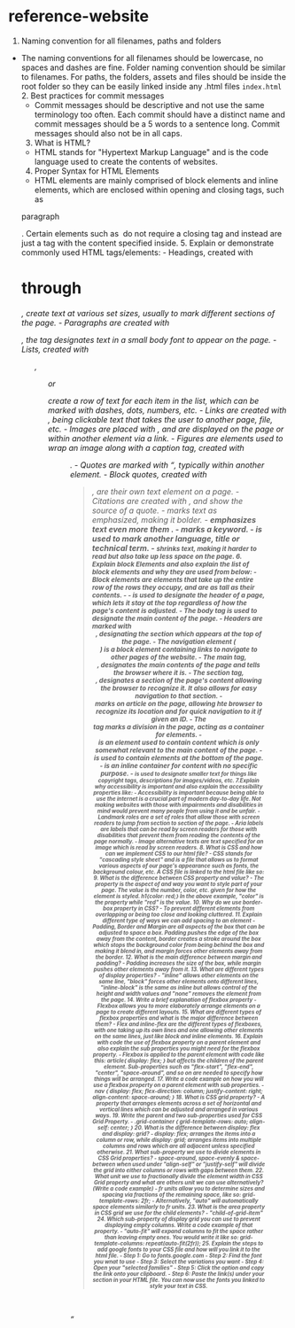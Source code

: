 # reference-website
1. Naming convention for all filenames, paths and folders
- The naming conventions for all filenames should be lowercase, no spaces and dashes are fine. Folder naming convention should be similar to filenames. For paths, the folders, assets and files should be inside the root folder so they can be easily linked inside any .html files
    `index.html`
    2. Best practices for commit messages
    - Commit messages should be descriptive and not use the same terminology too often. Each commit should have a distinct name and commit messages should be a 5 words to a sentence long. Commit messages should also not be in all caps.
    3. What is HTML?
    - HTML stands for "Hypertext Markup Language" and is the code language used to create the contents of websites.
    4. Proper Syntax for HTML Elements
    - HTML elements are mainly comprised of block elements and inline elements, which are enclosed within opening and closing tags, such as
    <p>paragraph</p>. Certain elements such as <img> do not require a closing tag and instead are just a tag with the content specified inside.
    5. Explain or demonstrate commonly used HTML tags/elements:
    - Headings, created with <h1> through <h6>, create text at various set sizes, usually to mark different sections of the page.
    - Paragraphs are created with <p>, the tag designates text in a small body font to appear on the page.
    - Lists, created with <ul>, <ol> or <dl> create a row of text for each item in the list, which can be marked with dashes, dots, numbers, etc. 
    - Links are created with <a>, being clickable text that takes the user to another page, file, etc.
    - Images are placed with <img>, and are displayed on the page or within another element via a link.
     - Figures are elements used to wrap an image along with a caption tag, created with <figure>.
     - Quotes are marked with <q>, typically within another element.
     - Block quotes, created with <blockquote>, are their own text element on a page.
     - Citations are created with <cite>, and show the source of a quote.
     - <em> marks text as emphasized, making it bolder.
     - <strong> emphasizes text even more them <em>.
     - <b> marks a keyword.
     - <i> is used to mark another language, title or technical term.
     - <small> shrinks text, making it harder to read but also take up less space on the page.
     6. Explain block Elements and also explain the list of block elements and why they are used from below:
     - Block elements are elements that take up the entire row of the rows they occupy, and are as tall as their contents.
     - 
     - <head> is used to designate the header of a page, which lets it stay at the top regardless of how the page's content is adjusted.
     - The body tag is used to designate the main content of the page.
     - Headers are marked with <header>, designating the section which appears at the top of the page.
     - The navigation element (<nav>) is a block element containing links to navigate to other pages of the website.
     - The main tag, <main>, designates the main contents of the page and tells the browser where it is.
     - The section tag, <section>, designates a section of the page's content allowing the browser to recognize it. It also allows for easy navigation to that section.
     - <article> marks on article on the page, allowing hte browser to recognize its location and for quick navigation to it if given an ID.
     - The <div> tag marks a division in the page, acting as a container for elements.
     - <aside> is an element used to contain content which is only somewhat relevant to the main content of the page.
     - <footer> is used to contain elements at the bottom of the page.
     - <span> is an inline container for content with no specific purpose.
     - <small> is used to designate smaller text for things like copyright tags, descriptions for images/videos, etc.
     7.Explain why accessibility is important and also explain the accessibility properties like:
     - Accessibility is important because being able to use the internet is a crucial part of modern day-to-day life. Not making websites with those with impairments and disabilities in mind would prevent many people from using it and be unfair.
     - Landmark roles are a set of roles that allow those with screen readers to jump from section to section of the page.
     - Aria labels are labels that can be read by screen readers for those with disabilities that prevent them from reading the contents of the page normally.
     - Image alternative texts are text specified for an image which is read by screen readers.
     8. What is CSS and how can we implement CSS to our html file?
     - CSS stands for "cascading style sheet" and is a file that allows us to format various aspects of our page's appearance such as fonts, the background colour, etc.
     A CSS file is linked to the html file like so:
     <link rel="stylesheet" href="css/style.css">
     9. What is the difference between CSS property and value?
     - The property is the aspect of and way you want to style part of your page. The value is the number, color, etc. given for how the element is styled.
     h1{color: red;} 
     In the above example, "color" is the property while "red" is the value.
     10. Why do we use border-box property in CSS?
     - To prevent different elements from overlapping or being too close and looking cluttered. 
     11. Explain different type of ways we can add spacing to an element
     - Padding, Border and Margin are all aspects of the box that can be adjusted to space a box. Padding pushes the edge of the box away from the content, border creates a stroke around the box which stops the background color from being behind the box and making it blend in, and margin forces other elements away from the border.
     12. What is the main difference between margin and padding?
     - Padding increases the size of the box, while margin pushes other elements away from it.
     13. What are different types of display properties?
     - "inline" allows other elements on the same line, "block" forces other elements onto different lines, "inline-block" is the same as inline but allows control of the height and width values and "none" removes the element from the page.
     14. Write a brief explanation of flexbox property
     - Flexbox allows you to more elaborately arrange elements on a page to create different layouts.
     15. What are different types of flexbox properties and what is the major difference between them?
     - Flex and inline-flex are the different types of flexboxes, with one taking up its own lines and one allowing other elements on the same lines, just like block and inline elements.
     16. Explain with code the use of flexbox property on a parent element and also explain the sub properties you might need for the flexbox property.
     - Flexbox is applied to the parent element with code like this:
     article{
      display: flex; 
     }
     but affects the children of the parent element. Sub-properties such as
     "flex-start", "flex-end", "center", "space-around", and so on are needed to specify how things will be arranged.
     17. Write a code example on how you will use a flexbox property on a parent element with sub properties.
     - nav {
      display: flex;
      flex-direction: column;
      justify-content: right;
      align-content: space-around;
     }
     18. What is CSS grid property?
     - A property that arranges elements across a set of horizontal and vertical lines which can be adjusted and arranged in various ways.
     19. Write the parent and two sub-properties used for CSS Grid Property.
     - .grid-container {
      grid-template-rows: auto;
      align-self: center;
     }
     20. What is the difference between display: flex and display: grid?
     - display: flex; arranges the items into a column or row, while display: grid; arranges items into multiple columns and rows which are all adjacent unless specified otherwise.
     21. What sub-property we use to divide elements in CSS Grid properties?
     - space-around, space-evenly & space-between when used under "align-self" or "justify-self" will divide the grid into either columns or rows with gaps between them.
     22. What unit we use to fractionally divide the element width in CSS Grid property and what are others unit we can use alternatively? (Write a code example)
     - fr units allow you to determine sizes and spacing via fractions of the remaining space, like so:
     grid-template-rows: 2fr;
     - Alternatively, "auto" will automatically space elements similarly to fr units.
     23. What is the area property in CSS grid we use for the child elements?
     - "child-of-grid-item"
     24. Which sub-property of display grid you can use to prevent displaying empty columns. Write a code example of that property.
     - "auto-fit" will expand columns to fit the space rather than leaving empty ones. You would write it like so:
     grid-template-columns:
     repeat(auto-fit(2fr));
     25. Explain the steps to add google fonts to your CSS file and how will you link it to the html file.
     - Step 1: Go to fonts.google.com
     - Step 2: Find the font you wnat to use
     - Step 3: Select the variations you want
     - Step 4: Open your "selected families"
     - Step 5: Click the <link> option and copy the link onto your clipboard.
     - Step 6: Paste the link(s) under your <head> section in your HTML file. You can now use the fonts you linked to style your text in CSS.